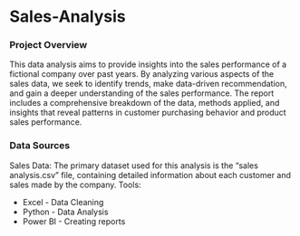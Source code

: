 # Sales-Analysis

### Project Overview

This data analysis aims to provide insights into the sales performance of a fictional company over past years. By analyzing various aspects of the sales data, we seek to identify trends, make data-driven recommendation, and gain a deeper understanding of the sales performance. The report includes a comprehensive breakdown of the data, methods applied, and insights that reveal patterns in customer purchasing behavior and product sales performance.

### Data Sources

Sales Data: The primary dataset used for this analysis is the “sales analysis.csv” file, containing detailed information about each customer and sales made by the company.
Tools:
-	Excel - Data Cleaning
-	Python - Data Analysis
-	Power BI - Creating reports
